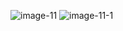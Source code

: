 ![image-11](https://github.com/am-c/split-page-lost/assets/18177197/03ddbaf3-ef99-4b8a-8759-ea3e759cc6cc)
![image-11-1](https://github.com/am-c/split-page-lost/assets/18177197/ae73bb7f-8589-4288-ad4c-af30893c167b)
